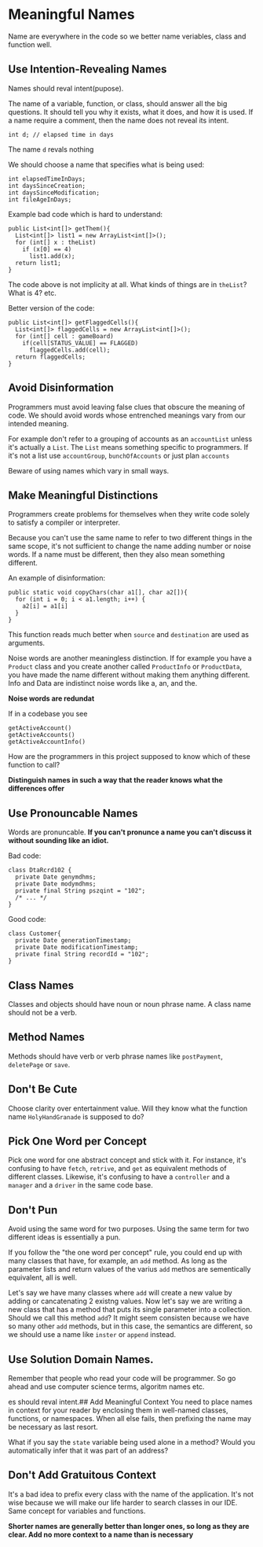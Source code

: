 # Meaningful Names
Name are everywhere in the code so we better name veriables, class and function well.

## Use Intention-Revealing Names
Names should reval intent(pupose).

The name of a variable, function, or class, should answer all the big questions. It should tell you why it exists, what it does, and how it is used.
If a name require a comment, then the name does not reveal its intent.

```
int d; // elapsed time in days
```

The name `d` revals nothing

We should choose a name that specifies what is being used:

```
int elapsedTimeInDays;
int daysSinceCreation;
int daysSinceModification;
int fileAgeInDays;
```

Example bad code which is hard to understand:

```
public List<int[]> getThem(){
  List<int[]> list1 = new ArrayList<int[]>();
  for (int[] x : theList)
    if (x[0] == 4)
      list1.add(x);
  return list1;
}
```

The code above is not implicity at all. What kinds of things are in `theList`? What is 4? etc.

Better version of the code:

```
public List<int[]> getFlaggedCells(){
  List<int[]> flaggedCells = new ArrayList<int[]>();
  for (int[] cell : gameBoard)
    if(cell[STATUS_VALUE] == FLAGGED)
      flaggedCells.add(cell);
  return flaggedCells;
}
```

## Avoid Disinformation

Programmers must avoid leaving false clues that obscure the meaning of code. We should avoid words whose entrenched meanings vary from our intended meaning.

For example don't refer to a grouping of accounts as an `accountList` unless it's actually a `List`. The `List` means something specific to programmers. If it's not a list use `accountGroup`, `bunchOfAccounts` or just plan `accounts`

Beware of using names which vary in small ways.

## Make Meaningful Distinctions

Programmers create problems for themselves when they write code solely to satisfy a compiler or interpreter.

Because you can't use the same name to refer to two different things in the same scope, it's not sufficient to change the name adding number or noise words. If a name must be different, then they also mean something different.

An example of disinformation:

```
public static void copyChars(char a1[], char a2[]){
  for (int i = 0; i < a1.length; i++) {
    a2[i] = a1[i]
  }
}
```

This function reads much better when `source` and `destination` are used as arguments.

Noise words are another meaningless distinction. If for example you have a `Product` class and you create another called `ProductInfo` or `ProductData`, you have made the name different without making them anything different. Info and Data are indistinct noise words like a, an, and the.

**Noise words are redundat**

If in a codebase you see

```
getActiveAccount()
getActiveAccounts()
getActiveAccountInfo()
```

How are the programmers in this project supposed to know which of these function to call?

**Distinguish names in such a way that the reader knows what the differences offer**

## Use Pronouncable Names
Words are pronuncable. **If you can't pronunce a name you can't discuss it without sounding like an idiot.**

Bad code:
```
class DtaRcrd102 {
  private Date genymdhms;
  private Date modymdhms;
  private final String pszqint = "102";
  /* ... */
}
```

Good code:
```
class Customer{
  private Date generationTimestamp;
  private Date modificationTimestamp;
  private final String recordId = "102";
}
```

## Class Names
Classes and objects should have noun or noun phrase name. A class name should not be a verb.

## Method Names
Methods should have verb or verb phrase names like `postPayment`, `deletePage` or `save`.

## Don't Be Cute
Choose clarity over entertainment value.
Will they know what the function name `HolyHandGranade` is supposed to do?

## Pick One Word per Concept
Pick one word for one abstract concept and stick with it. For instance, it's confusing to have `fetch`, `retrive`, and `get` as equivalent methods of different classes.
Likewise, it's confusing to have a `controller` and a `manager` and a `driver` in the same code base.

## Don't Pun
Avoid using the same word for two purposes. Using the same term for two different ideas is essentially a pun.

If you follow the "the one word per concept" rule, you could end up with many classes that have, for example, an `add` method. As long as the parameter lists and return values of the varius `add` methos are sementically equivalent, all is well.

Let's say we have many classes where `add` will create a new value by adding or cancatenating 2 existng values. Now let's say we are writing a new class that has a method that puts its single parameter into a collection. Should we call this method `add`? It might seem consisten because we have so many other `add` methods, but in this case, the semantics are different, so we should use a name like `inster` or `append` instead.

## Use Solution Domain Names.
Remember that people who read your code will be programmer. So go ahead and use computer science terms, algoritm names etc.
                                                                                         
es should reval intent.## Add Meaningful Context
You need to place names in context for your reader by enclosing them in well-named classes, functions, or namespaces. When all else fails, then prefixing the name may be necessary as last resort.

What if you say the `state` variable being used alone in a method? Would you automatically infer that it was part of an address?

## Don't Add Gratuitous Context
It's a bad idea to prefix every class with the name of the application. It's not wise because we will make our life harder to search classes in our IDE.
Same concept for variables and functions.

**Shorter names are generally better than longer ones, so long as they are clear. Add no more context to a name than is necessary**


